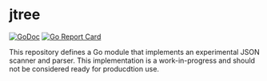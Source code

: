 # jtree

[![GoDoc](https://img.shields.io/static/v1?label=godoc&message=reference&color=purple)](https://pkg.go.dev/github.com/creachadair/jtree)
[![Go Report Card](https://goreportcard.com/badge/github.com/creachadair/jtree)](https://goreportcard.com/report/github.com/creachadair/jtree)

This repository defines a Go module that implements an experimental JSON
scanner and parser.  This implementation is a work-in-progress and should not
be considered ready for producdtion use.

